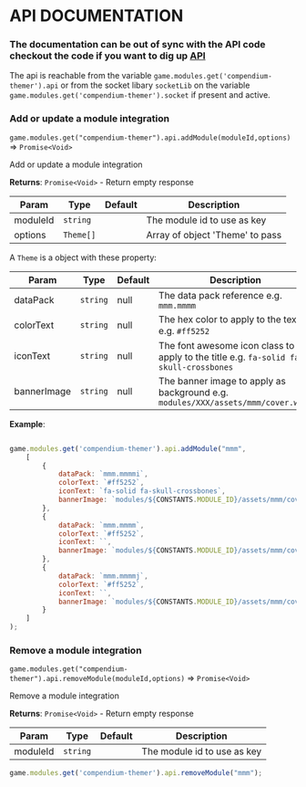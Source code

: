 # API DOCUMENTATION

### The documentation can be out of sync with the API code checkout the code if you want to dig up [API](../src/scripts/api.js)

The api is reachable from the variable `game.modules.get('compendium-themer').api` or from the socket libary `socketLib` on the variable `game.modules.get('compendium-themer').socket` if present and active.

### Add or update a module integration

`game.modules.get("compendium-themer").api.addModule(moduleId,options)` ⇒ `Promise<Void>`

Add or update a module integration

**Returns**: `Promise<Void>` - Return empty response

| Param           | Type                    | Default | Description                                            |
|-----------------|-------------------------|---------|--------------------------------------------------------|
| moduleId        | `string`                |         | The module id to use as key                            |
| options         | `Theme[]`               |         | Array of object 'Theme' to pass                        |

A `Theme` is a object with these property:

| Param           | Type       | Default | Description                                                         |
|-----------------|------------|---------|---------------------------------------------------------------------|
| dataPack        | `string`   |  null   | The data pack reference e.g. `mmm.mmmm`                             |
| colorText       | `string`   |  null   | The hex color to apply to the text e.g. `#ff5252`                   |
| iconText        | `string`   |  null   | The font awesome icon class to apply to the title e.g. `fa-solid fa-skull-crossbones` |
| bannerImage     | `string`   |  null   | The banner image to apply as background e.g.  `modules/XXX/assets/mmm/cover.webp` |

**Example**:

```js

game.modules.get('compendium-themer').api.addModule("mmm",
    [
        {
            dataPack: `mmm.mmmmi`,
            colorText: `#ff5252`,
            iconText: `fa-solid fa-skull-crossbones`,
            bannerImage: `modules/${CONSTANTS.MODULE_ID}/assets/mmm/cover.webp`,
        },
        {
            dataPack: `mmm.mmmm`,
            colorText: `#ff5252`,
            iconText: ``,
            bannerImage: `modules/${CONSTANTS.MODULE_ID}/assets/mmm/cover.webp`,
        },
        {
            dataPack: `mmm.mmmmj`,
            colorText: `#ff5252`,
            iconText: ``,
            bannerImage: `modules/${CONSTANTS.MODULE_ID}/assets/mmm/cover.webp`,
        }
    ]
);
```

### Remove a module integration

`game.modules.get("compendium-themer").api.removeModule(moduleId,options)` ⇒ `Promise<Void>`

Remove a module integration

**Returns**: `Promise<Void>` - Return empty response

| Param           | Type                    | Default | Description                                            |
|-----------------|-------------------------|---------|--------------------------------------------------------|
| moduleId        | `string`                |         | The module id to use as key                            |


```js
game.modules.get('compendium-themer').api.removeModule("mmm");
```